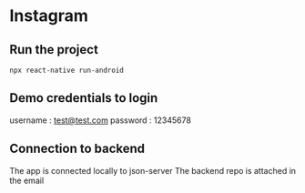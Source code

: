 # Instagram
## Run the project
```
npx react-native run-android
```
## Demo credentials to login
username : test@test.com
password : 12345678

## Connection to backend
The app is connected locally to json-server 
The backend repo is attached in the email
